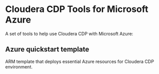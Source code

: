 # Cloudera CDP Tools for Microsoft Azure

A set of tools to help use Cloudera CDP with Microsoft Azure:

## Azure quickstart template

ARM template that deploys essential Azure resources for Cloudera CDP environment.


